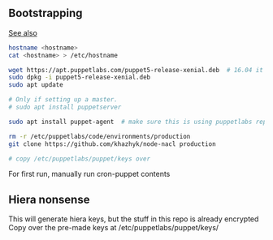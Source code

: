

## Bootstrapping
[See also](https://docs.puppet.com/puppet/3.8/install_debian_ubuntu.html#step-1-enable-the-puppet-package-repository)

```bash
hostname <hostname>
cat <hostname> > /etc/hostname

wget https://apt.puppetlabs.com/puppet5-release-xenial.deb  # 16.04 it's xenial, for 18 it's bionic
sudo dpkg -i puppet5-release-xenial.deb
sudo apt update

# Only if setting up a master.
# sudo apt install puppetserver

sudo apt install puppet-agent  # make sure this is using puppetlabs repo

rm -r /etc/puppetlabs/code/environments/production
git clone https://github.com/khazhyk/node-nacl production

# copy /etc/puppetlabs/puppet/keys over
```

For first run, manually run cron-puppet contents


## Hiera nonsense

This will generate hiera keys, but the stuff in this repo is already encrypted
Copy over the pre-made keys at /etc/puppetlabs/puppet/keys/
